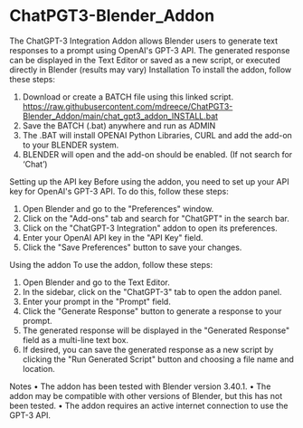 # ChatPGT3-Blender_Addon
The ChatGPT-3 Integration Addon allows Blender users to generate text responses to a prompt using OpenAI's GPT-3 API. The generated response can be displayed in the Text Editor or saved as a new script, or executed directly in Blender (results may vary)
Installation
To install the addon, follow these steps:

1. Download or create a BATCH file using this linked script. https://raw.githubusercontent.com/mdreece/ChatPGT3-Blender_Addon/main/chat_gpt3_addon_INSTALL.bat
2. Save the BATCH (.bat) anywhere and run as ADMIN
3. The .BAT will install OPENAI Python Libraries, CURL and add the add-on to your BLENDER system. 
4. BLENDER will open and the add-on should be enabled. (If not search for ‘Chat’)


Setting up the API key
Before using the addon, you need to set up your API key for OpenAI's GPT-3 API. To do this, follow these steps:

1. Open Blender and go to the "Preferences" window.
2. Click on the "Add-ons" tab and search for "ChatGPT" in the search bar.
3. Click on the "ChatGPT-3 Integration" addon to open its preferences.
4. Enter your OpenAI API key in the "API Key" field.
5. Click the "Save Preferences" button to save your changes.
    
    
Using the addon
To use the addon, follow these steps:

1. Open Blender and go to the Text Editor.
2. In the sidebar, click on the "ChatGPT-3" tab to open the addon panel.
3. Enter your prompt in the "Prompt" field.
4. Click the "Generate Response" button to generate a response to your prompt.
5. The generated response will be displayed in the "Generated Response" field as a multi-line text box.
6. If desired, you can save the generated response as a new script by clicking the "Run Generated Script" button and choosing a file name and location.
    
    
Notes
• The addon has been tested with Blender version 3.40.1.
• The addon may be compatible with other versions of Blender, but this has not been tested.
• The addon requires an active internet connection to use the GPT-3 API.
